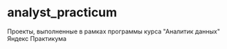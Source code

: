 # analyst_practicum
Проекты, выполненные в рамках программы курса "Аналитик данных" Яндекс Практикума
